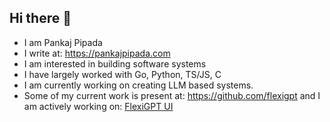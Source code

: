 ## Hi there 👋

<!--
**ppipada/ppipada** is a ✨ _special_ ✨ repository because its `README.md` (this file) appears on your GitHub profile.

Here are some ideas to get you started:

- 🔭 I’m currently working on ...
- 🌱 I’m currently learning ...
- 👯 I’m looking to collaborate on ...
- 🤔 I’m looking for help with ...
- 💬 Ask me about ...
- 📫 How to reach me: ...
- 😄 Pronouns: ...
- ⚡ Fun fact: ...
-->

- I am Pankaj Pipada
- I write at: https://pankajpipada.com
- I am interested in building software systems
- I have largely worked with Go, Python, TS/JS, C
- I am currently working on creating LLM based systems.
- Some of my current work is present at: https://github.com/flexigpt and I am actively working on: [FlexiGPT UI](https://github.com/flexigpt/flexiui)

<!--
![Github Stats](https://github-readme-stats.vercel.app/api?username=ppipada&include_orgs=true&show_icons=true&theme=buefy)

![Top Languages Card](https://github-readme-stats.vercel.app/api/top-langs/?username=ppipada&layout=compact)
-->
